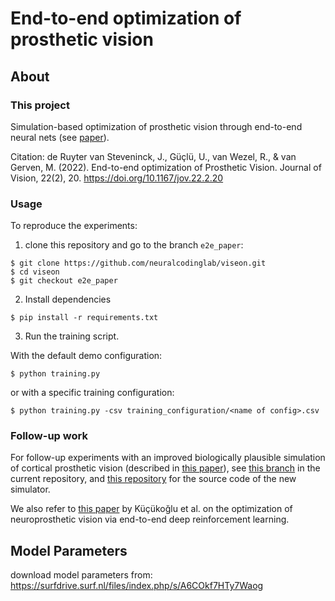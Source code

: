 # End-to-end optimization of prosthetic vision

## About

### This project
Simulation-based optimization of prosthetic vision through end-to-end neural nets (see [paper](https://doi.org/10.1167/jov.22.2.20)). 

Citation: 
de Ruyter van Steveninck, J., Güçlü, U., van Wezel, R., &amp; van Gerven, M. (2022). End-to-end optimization of Prosthetic Vision. Journal of Vision, 22(2), 20. https://doi.org/10.1167/jov.22.2.20 

### Usage
To reproduce the experiments:
1. clone this repository and go to the branch `e2e_paper`:
``` shell
$ git clone https://github.com/neuralcodinglab/viseon.git
$ cd viseon
$ git checkout e2e_paper
```
2. Install dependencies
``` shell
$ pip install -r requirements.txt
```
3. Run the training script. 

With the default demo configuration:
``` shell
$ python training.py 
```
or with a specific training configuration:
```
$ python training.py -csv training_configuration/<name of config>.csv
```

###  Follow-up work
For follow-up experiments with an improved biologically plausible simulation of cortical prosthetic vision (described in [this paper](https://doi.org/10.7554/eLife.85812)), see [this branch](https://github.com/neuralcodinglab/viseon/tree/dynaphos-paper) in the current repository, and [this repository](https://github.com/neuralcodinglab/dynaphos) for the source code of the new simulator.

We also refer to [this paper](https://doi.org/10.1142/S0129065722500526) by Küçükoğlu et al. on the optimization of neuroprosthetic vision via end-to-end deep reinforcement learning.


## Model Parameters
download model parameters from: https://surfdrive.surf.nl/files/index.php/s/A6COkf7HTy7Waog

 